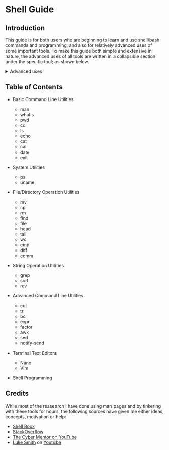 # Shell Guide


## Introduction

This guide is for both users who are beginning to learn and use shell/bash commands and programming, and also for relatively advanced uses of some important tools. To make this guide both simple and extensive in nature, the advanced uses of all tools are written in a collapsible section under the specific tool; as shown below.

<details>
<summary> Advanced uses </summary>
<bold>Advanced uses of tools will be written here </bold>

</details>


## Table of Contents

* Basic Command Line Utilities
    - man
    - whatis
    - pwd
    - cd
    - ls
    - echo
    - cat
    - cal
    - date
    - exit

* System Utilities
    - ps
    - uname

* File/Directory Operation Utilities
    - mv
    - cp
    - rm
    - find
    - file
    - head
    - tail
    - wc
    - cmp 
    - diff
    - comm

* String Operation Utilities
    - grep
    - sort
    - rev

* Advanced Command Line Utilities
    - cut
    - tr
    - bc
    - expr
    - factor
    - awk
    - sed
    - notify-send

* Terminal Text Editors
    - Nano
    - Vim
    
* Shell Programming
    
## Credits

While most of the reasearch I have done using man pages and by tinkering with these tools for hours, the following sources have given me either ideas, concepts, motivation or help:

<!-- Add his youtube channel instead -->
- [Shell Book]()
- [StackOverflow](https://www.stackoverflow.com)
- [The Cyber Mentor on YouTube](https://www.youtube.com/)
- [Luke Smith](https://lukesmith.xyz) on [Youtube](https://youtube.com/)